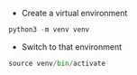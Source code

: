 - Create a virtual environment
```python
python3 -m venv venv
```
- Switch to that environment
```python
source venv/bin/activate
```
